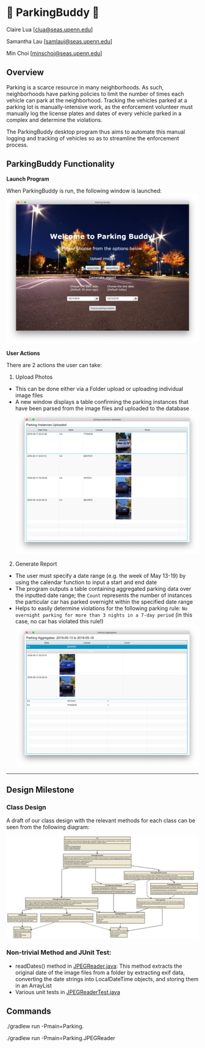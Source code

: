 # :car: ParkingBuddy :blue_car:
Claire Lua [clua@seas.upenn.edu]

Samantha Lau [samlauj@seas.upenn.edu]

Min Choi [minschoi@seas.upenn.edu]


## Overview 
Parking is a scarce resource in many neighborhoods. As such, neighborhoods have parking policies to limit the number of times each vehicle can park at the neighborhood. Tracking the vehicles parked at a parking lot is manually-intensive work, as the enforcement volunteer must manually log the license plates and dates of every vehicle parked in a complex and determine the violations. 

The ParkingBuddy desktop program thus aims to automate this manual logging and tracking of vehicles so as to streamline the enforcement process.

## ParkingBuddy Functionality

**Launch Program**

When ParkingBuddy is run, the following window is launched: 
![alt text](src/src/main/java/Images/LaunchWindow.png)

**User Actions**

There are 2 actions the user can take: 
1. Upload Photos
* This can be done either via a Folder upload or uploading individual image files
* A new window displays a table confirming the parking instances that have been parsed from the image files and uploaded to the database
![alt text](src/src/main/java/Images/ParkingInstancesUploaded.png)

2. Generate Report 
* The user must specify a date range (e.g. the week of May 13-19) by using the calendar function to input a start and end date
* The program outputs a table containing aggregated parking data over the inputted date range; the `Count` represents the number of instances the particular car has parked overnight within the specified date range
* Helps to easily determine violations for the following parking rule: `No overnight parking for more than 3 nights in a 7-day period` (in this case, no car has violated this rule!)
![alt text](src/src/main/java/Images/ParkingAggregates.png)

___
## Design Milestone
### Class Design 
A draft of our class design with the relevant methods for each class can be seen from the following diagram:

![alt text](src/src/main/java/Images/classDiagram_updated.png)


### Non-trivial Method and JUnit Test:

- readDates() method in [JPEGReader.java](/src/src/main/java/Parking/JPEGReader.java): This method extracts the original date of the image files from a folder by extracting exif data, converting the date strings into LocalDateTime objects, and storing them in an ArrayList<LocalDateTime>
- Various unit tests in [JPEGReaderTest.java](/src/src/test/java/Parking/JPEGReaderTest.java)

## Commands
./gradlew run -Pmain=Parking.<class name>
  
./gradlew run -Pmain=Parking.JPEGReader
